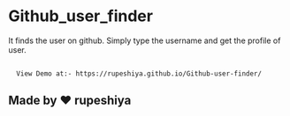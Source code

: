# Github_user_finder

It finds the user on github.
Simply type the username and get the profile of user.
```

  View Demo at:- https://rupeshiya.github.io/Github-user-finder/

```
## Made by :heart: rupeshiya
